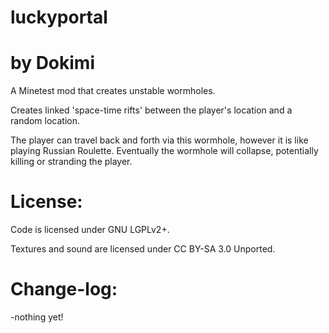 # luckyportal
# by Dokimi

A Minetest mod that creates unstable wormholes.

Creates linked 'space-time rifts' between the player's location and a random location.

The player can travel back and forth via this wormhole, however it is like playing Russian Roulette.
Eventually the wormhole will collapse, potentially killing or stranding the player.



# License:

Code is licensed under GNU LGPLv2+.

Textures and sound are licensed under CC BY-SA 3.0 Unported.



# Change-log:

-nothing yet!
